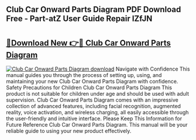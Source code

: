 ## Club Car Onward Parts Diagram PDF Download Free - Part-atZ User Guide Repair lZfJN

# <h2><a href="http://dfmrco.blite.top/?on=Club+Car+Onward+Parts+Diagram">🔗Download New 👉🔴 Club Car Onward Parts Diagram</a></h2>

[![Club Car Onward Parts Diagram download](https://i.imgur.com/lujVjoI.png)](http://dfmrco.blite.top/?on=Club+Car+Onward+Parts+Diagram)
Navigate with Confidence This manual guides you through the process of setting up, using, and maintaining your new Club Car Onward Parts Diagram with confidence. Safety Precautions for Children Club Car Onward Parts Diagram This product is not suitable for children under age and should be used with adult supervision. Club Car Onward Parts Diagram comes with an impressive collection of advanced features, including facial recognition, augmented reality, voice activation, and wireless charging, all easily accessible through the user-friendly and intuitive interface. Please Keep This Information for Future Reference Club Car Onward Parts Diagram. This manual will be your reliable guide to using your new product effectively.
